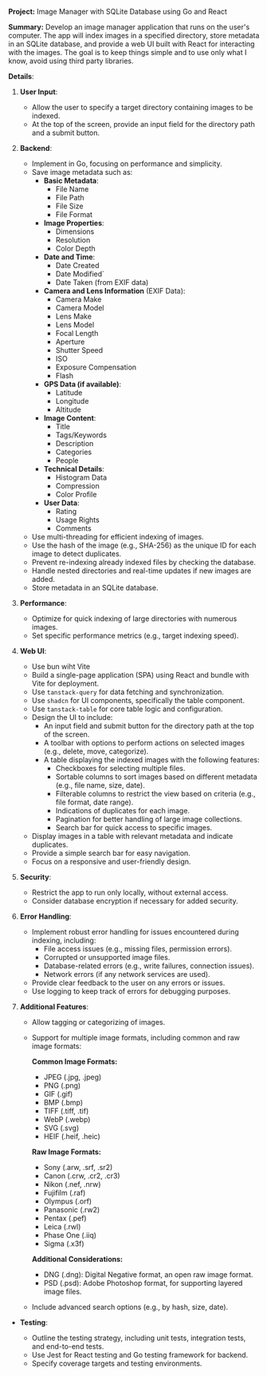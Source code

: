 **Project:** Image Manager with SQLite Database using Go and React

**Summary:** Develop an image manager application that runs on the user's computer. The app will index images in a specified directory, store metadata in an SQLite database, and provide a web UI built with React for interacting with the images. The goal is to keep things simple and to use only what I know, avoid using third party libraries.

**Details**:

1. **User Input**:
   - Allow the user to specify a target directory containing images to be indexed.
   - At the top of the screen, provide an input field for the directory path and a submit button.

2. **Backend**:
   - Implement in Go, focusing on performance and simplicity.
   - Save image metadata such as:
     - **Basic Metadata**:
       - File Name
       - File Path
       - File Size
       - File Format
     - **Image Properties**:
       - Dimensions
       - Resolution
       - Color Depth
     - **Date and Time**:
       - Date Created
       - Date Modified`
       - Date Taken (from EXIF data)
     - **Camera and Lens Information** (EXIF Data):
       - Camera Make
       - Camera Model
       - Lens Make
       - Lens Model
       - Focal Length
       - Aperture
       - Shutter Speed
       - ISO
       - Exposure Compensation
       - Flash
     - **GPS Data (if available)**:
       - Latitude
       - Longitude
       - Altitude
     - **Image Content**:
       - Title
       - Tags/Keywords
       - Description
       - Categories
       - People
     - **Technical Details**:
       - Histogram Data
       - Compression
       - Color Profile
     - **User Data**:
       - Rating
       - Usage Rights
       - Comments
   - Use multi-threading for efficient indexing of images.
   - Use the hash of the image (e.g., SHA-256) as the unique ID for each image to detect duplicates.
   - Prevent re-indexing already indexed files by checking the database.
   - Handle nested directories and real-time updates if new images are added.
   - Store metadata in an SQLite database.

3. **Performance**:
   - Optimize for quick indexing of large directories with numerous images.
   - Set specific performance metrics (e.g., target indexing speed).

4. **Web UI**:
   - Use bun wiht Vite
   - Build a single-page application (SPA) using React and bundle with Vite for deployment.
   - Use `tanstack-query` for data fetching and synchronization.
   - Use `shadcn` for UI components, specifically the table component.
   - Use `tanstack-table` for core table logic and configuration.
   - Design the UI to include:
     - An input field and submit button for the directory path at the top of the screen.
     - A toolbar with options to perform actions on selected images (e.g., delete, move, categorize).
     - A table displaying the indexed images with the following features:
       - Checkboxes for selecting multiple files.
       - Sortable columns to sort images based on different metadata (e.g., file name, size, date).
       - Filterable columns to restrict the view based on criteria (e.g., file format, date range).
       - Indications of duplicates for each image.
       - Pagination for better handling of large image collections.
       - Search bar for quick access to specific images.
   - Display images in a table with relevant metadata and indicate duplicates.
   - Provide a simple search bar for easy navigation.
   - Focus on a responsive and user-friendly design.

5. **Security**:
   - Restrict the app to run only locally, without external access.
   - Consider database encryption if necessary for added security.

6. **Error Handling**:
   - Implement robust error handling for issues encountered during indexing, including:
     - File access issues (e.g., missing files, permission errors).
     - Corrupted or unsupported image files.
     - Database-related errors (e.g., write failures, connection issues).
     - Network errors (if any network services are used).
   - Provide clear feedback to the user on any errors or issues.
   - Use logging to keep track of errors for debugging purposes.

7. **Additional Features**:
   - Allow tagging or categorizing of images.
   - Support for multiple image formats, including common and raw image formats:
   
     **Common Image Formats:**
     - JPEG (.jpg, .jpeg)
     - PNG (.png)
     - GIF (.gif)
     - BMP (.bmp)
     - TIFF (.tiff, .tif)
     - WebP (.webp)
     - SVG (.svg)
     - HEIF (.heif, .heic)
     
     **Raw Image Formats:**
     - Sony (.arw, .srf, .sr2)
     - Canon (.crw, .cr2, .cr3)
     - Nikon (.nef, .nrw)
     - Fujifilm (.raf)
     - Olympus (.orf)
     - Panasonic (.rw2)
     - Pentax (.pef)
     - Leica (.rwl)
     - Phase One (.iiq)
     - Sigma (.x3f)
     
     **Additional Considerations:**
     - DNG (.dng): Digital Negative format, an open raw image format.
     - PSD (.psd): Adobe Photoshop format, for supporting layered image files.
   - Include advanced search options (e.g., by hash, size, date).
- **Testing**:
    
    - Outline the testing strategy, including unit tests, integration tests, and end-to-end tests.
    - Use Jest for React testing and Go testing framework for backend.
    - Specify coverage targets and testing environments.